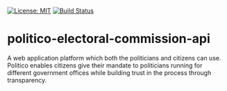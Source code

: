 [![License: MIT](https://img.shields.io/badge/License-MIT-yellow.svg)](https://opensource.org/licenses/MIT)
[![Build Status](https://travis-ci.org/artorious/politico-electoral-commission-api.svg?branch=ft-create-party-163682027)](https://travis-ci.org/artorious/politico-electoral-commission-api)

# politico-electoral-commission-api
A web application platform which both the politicians and citizens can use. Politico enables citizens give their mandate to politicians running for different government offices while building trust in the process through transparency.
